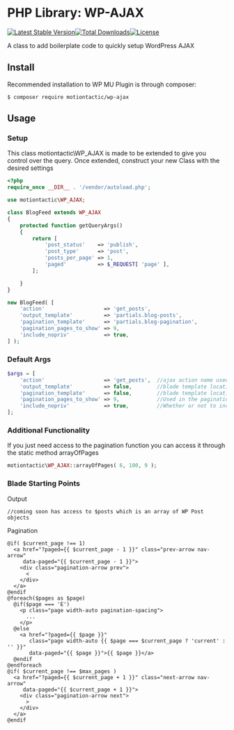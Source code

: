 # PHP Library: WP-AJAX
[![Latest Stable Version](https://poser.pugx.org/motiontactic/wp-ajax/v/stable)](https://packagist.org/packages/motiontactic/wp-ajax)[![Total Downloads](https://poser.pugx.org/motiontactic/wp-ajax/downloads)](https://packagist.org/packages/motiontactic/wp-ajax)[![License](https://poser.pugx.org/motiontactic/wp-ajax/license)](https://packagist.org/packages/motiontactic/wp-ajax)

A class to add boilerplate code to quickly setup WordPress AJAX

## Install

Recommended installation to WP MU Plugin is through composer:
```
$ composer require motiontactic/wp-ajax
```

## Usage
### Setup
This class motiontactic\WP_AJAX is made to be extended to give you control over the query. Once extended, construct your new Class with the desired settings

```php
<?php
require_once __DIR__ . '/vendor/autoload.php';

use motiontactic\WP_AJAX;

class BlogFeed extends WP_AJAX
{
	protected function getQueryArgs()
	{
		return [
			'post_status'    => 'publish',
			'post_type'      => 'post',
			'posts_per_page' => 1,
			'paged'          => $_REQUEST[ 'page' ],
		];

	}
}

new BlogFeed( [
	'action'                   => 'get_posts',
	'output_template'          => 'partials.blog-posts',
	'pagination_template'      => 'partials.blog-pagination',
	'pagination_pages_to_show' => 9,
	'include_nopriv'           => true,
] );
```

### Default Args
```php
$args = [
	'action'                   => 'get_posts',  //ajax action name used by JS to address this query
	'output_template'          => false,        //blade template location for the output html
	'pagination_template'      => false,        //blade template location for the pagination html
	'pagination_pages_to_show' => 9,            //Used in the pagination array creation
	'include_nopriv'           => true,         //Whether or not to include wp_ajax_nopriv
];
```


### Additional Functionality
If you just need access to the pagination function you can access it through the static method arrayOfPages
```php
motiontactic\WP_AJAX::arrayOfPages( 6, 100, 9 );
```

### Blade Starting Points
Output
```blade
//coming soon has access to $posts which is an array of WP Post objects
```

Pagination
```blade
@if( $current_page !== 1)
  <a href="?paged={{ $current_page - 1 }}" class="prev-arrow nav-arrow"
     data-paged="{{ $current_page - 1 }}">
    <div class="pagination-arrow prev">
      <
    </div>
  </a>
@endif
@foreach($pages as $page)
  @if($page === 'E')
    <p class="page width-auto pagination-spacing">
      ...
    </p>
  @else
    <a href="?paged={{ $page }}"
       class="page width-auto {{ $page === $current_page ? 'current' : '' }}"
       data-paged="{{ $page }}">{{ $page }}</a>
  @endif
@endforeach
@if( $current_page !== $max_pages )
  <a href="?paged={{ $current_page + 1 }}" class="next-arrow nav-arrow"
     data-paged="{{ $current_page + 1 }}">
    <div class="pagination-arrow next">
      >
    </div>
  </a>
@endif
```

